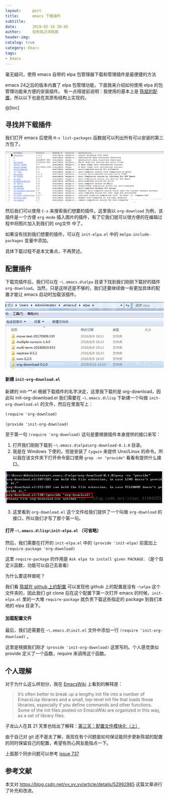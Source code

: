 ```yaml
---
layout:     post
title:      emacs 下载插件
subtitle:   
date:       2019-02-16 20:05
author:     在到处之间找我
header-img: 
catalog: true
category: Emacs
tags:
- Emacs
---
```


毫无疑问，使用 emacs 自带的 elpa 包管理器下载和管理插件是最便捷的方法

emacs 24之后的版本内置了 elpa 包管理功能，下面我来介绍如何使用 elpa 的包管理功能来方便的安装插件。
有一点得提前说明：我使用的基本上是 [陈斌的配置](https://github.com/redguardtoo/emacs.d.git)，所以以下也是在其原有结构上实现的。

@[toc]

## 寻找并下载插件
我们打开 emacs 后使用 `M-x list-packages` 函数就可以列出所有可以安装的第三方包了。

![在这里插入图片描述](https://raw.githubusercontent.com/Ynjxsjmh/ynjxsjmh.github.io/master/img/2018/2018-10-09-01-01.png)

然后我们可以使用 `C-s` 来搜索我们想要的插件。这里我以 `org-download` 为例，该插件是一个方便 `org-mode` 插入图片的插件，有了它我们就可以很方便的在编辑过程中将图片加入到我们的 org文件 中了。

如果没有找到我们想要的插件，可以在 `init-elpa.el` 中的 `melpa-include-packages` 变量中添加。

具体下载过程不是本文重点，不再赘述。

## 配置插件
下载完插件后，我们可以在 `~\.emacs.d\elpa` 目录下找到我们刚刚下载好的插件 `org-download`。当然，只是这样还是不够的，我们还要继续做一些更加具体的配置才能让 emacs 启动时加载该插件。

![在这里插入图片描述](https://raw.githubusercontent.com/Ynjxsjmh/ynjxsjmh.github.io/master/img/2018/2018-10-09-01-02.png)

#### 新建 `init-org-download.el`
新建的 init-**.el 根据下载插件的名字决定，这里我下载的是 org-download，因此叫 init-org-download.el
我们需要在 `~\.emacs.d\lisp` 下新建一个叫做 `init-org-download.el` 的文件，然后在里面写上：

```elisp
(require 'org-download)

(provide 'init-org-download)
```

至于第一句 `(require 'org-download)` 这句是要根据插件本身提供的接口来写：
1. 打开我们刚刚下载到 `~\.emacs.d\elpa\org-download-0.1.0` 目录。
2. 我是在 Windows 下使的，但是安装了 `Cygwin` 来提供 Unxi/Linux 的命令。所以我在该文件夹下打开命令窗口使用 `grep -nr "provide"` 看看有提供什么接口。

![在这里插入图片描述](https://raw.githubusercontent.com/Ynjxsjmh/ynjxsjmh.github.io/master/img/2018/2018-10-09-01-03.png)

3. 这里看到 `org-download.el` 这个文件给我们提供了一个叫做 `org-download` 的接口，所以我们才写了那个第一句。

#### 打开 `~\.emacs.d\lisp\init-elpa.el` （可省略）
然后，我们需要在打开的 `init-elpa.el` 中的 `(provide 'init-elpa)` 前面加上 `(require-package 'org-download)` 

这里 `require-package` 的作用是 `Ask elpa to install given PACKAGE.`（是个自定义函数，功能可以自己去查看）

为什么要这样做呢？

我们看 [陈斌在 github 上的配置](https://github.com/redguardtoo/emacs.d) 可以发现他 github 上的配置是没有 `~\elpa` 这个文件夹的，因此我们 git clone 后在这个配置下第一次打开 emacs 的时候，`init-elpa.el` 里的一大堆 `require-package` 就负责下载这些指定的 package 到我们本地的 elpa 目录下。

#### 加载配置文件
最后，我们还需要在 `~\.emacs.d\init.el` 文件中添加一行 `(require 'init-org-download)` 。 

这里是根据我们刚才 `(provide 'init-org-download)` 这里写的。个人感觉类似 provide 定义了一个函数，require 来调用这个函数。

## 个人理解
对于为什么这么样划分，我在 [EmacsWiki](https://www.emacswiki.org/emacs/InitFile) 上看到的解释是：
> It’s often better to break up a lengthy init file into a number of EmacsLisp libraries and a small, top-level init file that loads those libraries, especially if you define commands and other functions. Some of the init files posted on EmacsWiki are organized in this way, as a set of library files.

子龙山人在其 21 天里也给出了解释：[第三天：配置文件模块化（上）](http://book.emacs-china.org/#orgheadline13)

由于自己对 git 还不是太了解，我现在有个问题是如何保证能同步更新陈斌的配置的同时保留自己的配置，希望有热心网友能指点一下。

上面那个同步问题可以参考 [issue 737](https://github.com/redguardtoo/emacs.d/issues/737)
 
## 参考文献 
本文对 <https://blog.csdn.net/vv_vv_vv/article/details/52992985> 这篇文章进行了补充和改进。 
